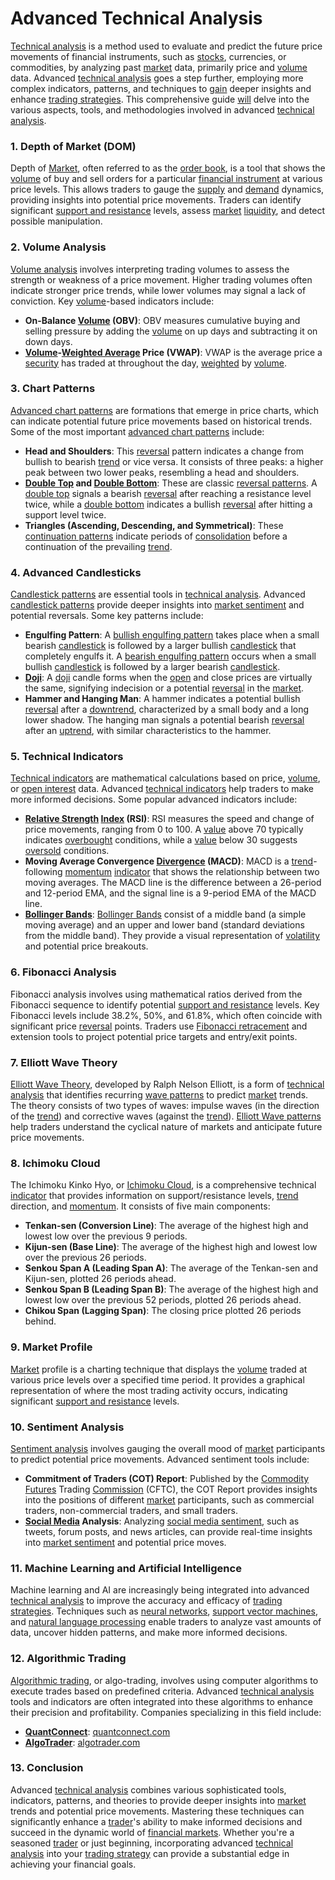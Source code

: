 # Advanced Technical Analysis

[Technical analysis](../t/technical_analysis.md) is a method used to evaluate and predict the future price movements of financial instruments, such as [stocks](../s/stock.md), currencies, or commodities, by analyzing past [market](../m/market.md) data, primarily price and [volume](../v/volume.md) data. Advanced [technical analysis](../t/technical_analysis.md) goes a step further, employing more complex indicators, patterns, and techniques to [gain](../g/gain.md) deeper insights and enhance [trading strategies](../t/trading_strategies.md). This comprehensive guide [will](../w/will.md) delve into the various aspects, tools, and methodologies involved in advanced [technical analysis](../t/technical_analysis.md).

### 1. Depth of Market (DOM)

Depth of [Market](../m/market.md), often referred to as the [order book](../o/order_book.md), is a tool that shows the [volume](../v/volume.md) of buy and sell orders for a particular [financial instrument](../f/financial_instrument.md) at various price levels. This allows traders to gauge the [supply](../s/supply.md) and [demand](../d/demand.md) dynamics, providing insights into potential price movements. Traders can identify significant [support and resistance](../s/support_and_resistance.md) levels, assess [market](../m/market.md) [liquidity](../l/liquidity.md), and detect possible manipulation.

### 2. Volume Analysis

[Volume analysis](../v/volume_analysis.md) involves interpreting trading volumes to assess the strength or weakness of a price movement. Higher trading volumes often indicate stronger price trends, while lower volumes may signal a lack of conviction. Key [volume](../v/volume.md)-based indicators include:

- **On-Balance [Volume](../v/volume.md) (OBV)**: OBV measures cumulative buying and selling pressure by adding the [volume](../v/volume.md) on up days and subtracting it on down days.
- **[Volume](../v/volume.md)-[Weighted Average](../w/weighted_average.md) Price (VWAP)**: VWAP is the average price a [security](../s/security.md) has traded at throughout the day, [weighted](../w/weighted.md) by [volume](../v/volume.md).

### 3. Chart Patterns

[Advanced chart patterns](../a/advanced_chart_patterns.md) are formations that emerge in price charts, which can indicate potential future price movements based on historical trends. Some of the most important [advanced chart patterns](../a/advanced_chart_patterns.md) include:

- **Head and Shoulders**: This [reversal](../r/reversal.md) pattern indicates a change from bullish to bearish [trend](../t/trend.md) or vice versa. It consists of three peaks: a higher peak between two lower peaks, resembling a head and shoulders.
- **[Double Top](../d/double_top.md) and [Double Bottom](../d/double_bottom.md)**: These are classic [reversal patterns](../r/reversal_patterns.md). A [double top](../d/double_top.md) signals a bearish [reversal](../r/reversal.md) after reaching a resistance level twice, while a [double bottom](../d/double_bottom.md) indicates a bullish [reversal](../r/reversal.md) after hitting a support level twice.
- **Triangles (Ascending, Descending, and Symmetrical)**: These [continuation patterns](../c/continuation_patterns.md) indicate periods of [consolidation](../c/consolidation.md) before a continuation of the prevailing [trend](../t/trend.md).

### 4. Advanced Candlesticks

[Candlestick patterns](../c/candlestick_patterns.md) are essential tools in [technical analysis](../t/technical_analysis.md). Advanced [candlestick patterns](../c/candlestick_patterns.md) provide deeper insights into [market sentiment](../m/market_sentiment.md) and potential reversals. Some key patterns include:

- **Engulfing Pattern**: A [bullish engulfing pattern](../b/bullish_engulfing_pattern.md) takes place when a small bearish [candlestick](../c/candlestick.md) is followed by a larger bullish [candlestick](../c/candlestick.md) that completely engulfs it. A [bearish engulfing pattern](../b/bearish_engulfing_pattern.md) occurs when a small bullish [candlestick](../c/candlestick.md) is followed by a larger bearish [candlestick](../c/candlestick.md).
- **[Doji](../d/doji.md)**: A [doji](../d/doji.md) candle forms when the [open](../o/open.md) and close prices are virtually the same, signifying indecision or a potential [reversal](../r/reversal.md) in the [market](../m/market.md).
- **Hammer and Hanging Man**: A hammer indicates a potential bullish [reversal](../r/reversal.md) after a [downtrend](../d/downtrend.md), characterized by a small body and a long lower shadow. The hanging man signals a potential bearish [reversal](../r/reversal.md) after an [uptrend](../u/uptrend.md), with similar characteristics to the hammer.

### 5. Technical Indicators

[Technical indicators](../t/technical_indicators.md) are mathematical calculations based on price, [volume](../v/volume.md), or [open interest](../o/open_interest.md) data. Advanced [technical indicators](../t/technical_indicators.md) help traders to make more informed decisions. Some popular advanced indicators include:

- **[Relative Strength](../r/relative_strength.md) [Index](../i/index.md) (RSI)**: RSI measures the speed and change of price movements, ranging from 0 to 100. A [value](../v/value.md) above 70 typically indicates [overbought](../o/overbought.md) conditions, while a [value](../v/value.md) below 30 suggests [oversold](../o/oversold.md) conditions.
- **Moving Average Convergence [Divergence](../d/divergence.md) (MACD)**: MACD is a [trend](../t/trend.md)-following [momentum](../m/momentum.md) [indicator](../i/indicator.md) that shows the relationship between two moving averages. The MACD line is the difference between a 26-period and 12-period EMA, and the signal line is a 9-period EMA of the MACD line.
- **[Bollinger Bands](../b/bollinger_bands.md)**: [Bollinger Bands](../b/bollinger_bands.md) consist of a middle band (a simple moving average) and an upper and lower band (standard deviations from the middle band). They provide a visual representation of [volatility](../v/volatility.md) and potential price breakouts.

### 6. Fibonacci Analysis

Fibonacci analysis involves using mathematical ratios derived from the Fibonacci sequence to identify potential [support and resistance](../s/support_and_resistance.md) levels. Key Fibonacci levels include 38.2%, 50%, and 61.8%, which often coincide with significant price [reversal](../r/reversal.md) points. Traders use [Fibonacci retracement](../f/fibonacci_retracement.md) and extension tools to project potential price targets and entry/exit points.

### 7. Elliott Wave Theory

[Elliott Wave Theory](../e/elliott_wave_theory.md), developed by Ralph Nelson Elliott, is a form of [technical analysis](../t/technical_analysis.md) that identifies recurring [wave patterns](../w/wave_patterns_in_trading.md) to predict [market](../m/market.md) trends. The theory consists of two types of waves: impulse waves (in the direction of the [trend](../t/trend.md)) and corrective waves (against the [trend](../t/trend.md)). [Elliott Wave patterns](../e/elliott_wave_patterns.md) help traders understand the cyclical nature of markets and anticipate future price movements.

### 8. Ichimoku Cloud

The Ichimoku Kinko Hyo, or [Ichimoku Cloud](../i/ichimoku_cloud.md), is a comprehensive technical [indicator](../i/indicator.md) that provides information on support/resistance levels, [trend](../t/trend.md) direction, and [momentum](../m/momentum.md). It consists of five main components:

- **Tenkan-sen (Conversion Line)**: The average of the highest high and lowest low over the previous 9 periods.
- **Kijun-sen (Base Line)**: The average of the highest high and lowest low over the previous 26 periods.
- **Senkou Span A (Leading Span A)**: The average of the Tenkan-sen and Kijun-sen, plotted 26 periods ahead.
- **Senkou Span B (Leading Span B)**: The average of the highest high and lowest low over the previous 52 periods, plotted 26 periods ahead.
- **Chikou Span (Lagging Span)**: The closing price plotted 26 periods behind.

### 9. Market Profile

[Market](../m/market.md) profile is a charting technique that displays the [volume](../v/volume.md) traded at various price levels over a specified time period. It provides a graphical representation of where the most trading activity occurs, indicating significant [support and resistance](../s/support_and_resistance.md) levels.

### 10. Sentiment Analysis

[Sentiment analysis](../s/sentiment_analysis.md) involves gauging the overall mood of [market](../m/market.md) participants to predict potential price movements. Advanced sentiment tools include:

- **Commitment of Traders (COT) Report**: Published by the [Commodity Futures](../c/commodity_futures.md) Trading [Commission](../c/commission.md) (CFTC), the COT Report provides insights into the positions of different [market](../m/market.md) participants, such as commercial traders, non-commercial traders, and small traders.
- **[Social Media](../s/social_media.md) Analysis**: Analyzing [social media sentiment](../s/social_media_sentiment.md), such as tweets, forum posts, and news articles, can provide real-time insights into [market sentiment](../m/market_sentiment.md) and potential price moves.

### 11. Machine Learning and Artificial Intelligence

Machine learning and AI are increasingly being integrated into advanced [technical analysis](../t/technical_analysis.md) to improve the accuracy and efficacy of [trading strategies](../t/trading_strategies.md). Techniques such as [neural networks](../n/neural_networks_in_trading.md), [support vector machines](../s/support_vector_machines_in_trading.md), and [natural language processing](../n/natural_language_processing_(nlp)_in_trading.md) enable traders to analyze vast amounts of data, uncover hidden patterns, and make more informed decisions.

### 12. Algorithmic Trading

[Algorithmic trading](../a/algorithmic_trading.md), or algo-trading, involves using computer algorithms to execute trades based on predefined criteria. Advanced [technical analysis](../t/technical_analysis.md) tools and indicators are often integrated into these algorithms to enhance their precision and profitability. Companies specializing in this field include:

- **[QuantConnect](../q/quantconnect.md)**: [quantconnect.com](https://www.quantconnect.com/)
- **[AlgoTrader](../a/algotrader.md)**: [algotrader.com](https://www.algotrader.com/)

### 13. Conclusion

Advanced [technical analysis](../t/technical_analysis.md) combines various sophisticated tools, indicators, patterns, and theories to provide deeper insights into [market](../m/market.md) trends and potential price movements. Mastering these techniques can significantly enhance a [trader](../t/trader.md)'s ability to make informed decisions and succeed in the dynamic world of [financial markets](../f/financial_market.md). Whether you're a seasoned [trader](../t/trader.md) or just beginning, incorporating advanced [technical analysis](../t/technical_analysis.md) into your [trading strategy](../t/trading_strategy.md) can provide a substantial edge in achieving your financial goals.